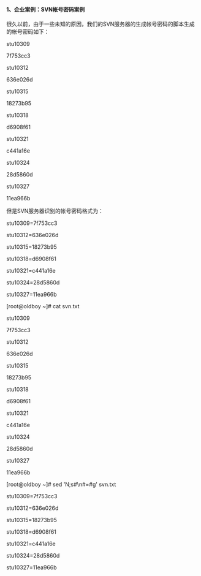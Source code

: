 #### 1、企业案例：SVN帐号密码案例

很久以前，由于一些未知的原因，我们的SVN服务器的生成帐号密码的脚本生成的帐号密码如下：

stu10309

7f753cc3

stu10312

636e026d

stu10315

18273b95

stu10318

d6908f61

stu10321

c441a16e

stu10324

28d5860d

stu10327

11ea966b

但是SVN服务器识别的帐号密码格式为：

stu10309=7f753cc3

stu10312=636e026d

stu10315=18273b95

stu10318=d6908f61

stu10321=c441a16e

stu10324=28d5860d

stu10327=11ea966b

\[root@oldboy ~\]\# cat svn.txt

stu10309

7f753cc3

stu10312

636e026d

stu10315

18273b95

stu10318

d6908f61

stu10321

c441a16e

stu10324

28d5860d

stu10327

11ea966b

\[root@oldboy ~\]\# sed 'N;s\#\n\#=\#g' svn.txt

stu10309=7f753cc3

stu10312=636e026d

stu10315=18273b95

stu10318=d6908f61

stu10321=c441a16e

stu10324=28d5860d

stu10327=11ea966b

